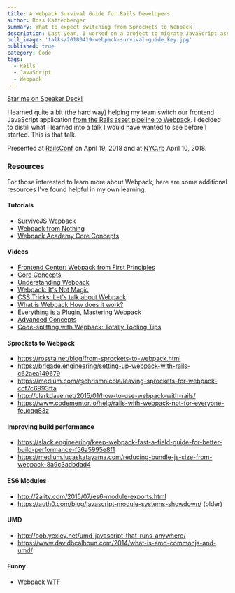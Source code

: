 ```yaml
---
title: A Webpack Survival Guide for Rails Developers
author: Ross Kaffenberger
summary: What to expect switching from Sprockets to Webpack
description: Last year, I worked on a project to migrate JavaScript asset bundling over from the Rails asset pipeline over to Webpack alongside the Webpacker gem. This talk captures some of the mistakes we made, how we fixed them, and highlights general lessons to help Rails developers understand how Webpack works and how it differs from its predecessor.
pull_image: 'talks/20180419-webpack-survival-guide_key.jpg'
published: true
category: Code
tags:
  - Rails
  - JavaScript
  - Webpack
---
```


<script async class="speakerdeck-embed" data-id="5037cb0f063b425989d5287327d274e7" data-ratio="1.77777777777778" src="//speakerdeck.com/assets/embed.js"></script>

[Star me on Speaker Deck!](https://speakerdeck.com/rossta/a-webpack-survival-guide-for-rails-developers)

I learned quite a bit (the hard way) helping my team switch our frontend JavaScript application [from the Rails asset pipeline to Webpack](/blog/from-sprockets-to-webpack.html). I decided to distill what I learned into a talk I would have wanted to see before I started. This is that talk.

Presented at [RailsConf](https://railsconf.com/program/sessions#session-549) on April 19, 2018 and at [NYC.rb](https://www.meetup.com/NYC-rb/events/ztpmfpyxgbnb/) April 10, 2018.

### Resources
For those interested to learn more about Webpack, here are some additional resources I've found helpful in my own learning.

#### Tutorials
* [SurviveJS Wepback](https://survivejs.com/webpack)
* [Webpack from Nothing](https://what-problem-does-it-solve.com/webpack)
* [Webpack Academy Core Concepts](https://webpack.academy/courses/104961)

#### Videos
* [Frontend Center: Webpack from First Principles](https://www.youtube.com/watch?v=WQue1AN93YU)
* [Core Concepts](https://www.youtube.com/watch?v=AZPYL30ozCY)
* [Understanding Webpack](https://www.youtube.com/watch?v=bm7RlNEcQM0)
* [Webpack: It's Not Magic](https://www.youtube.com/watch?v=U_G7j-DnQCE)
* [CSS Tricks: Let's talk about Webpack](https://css-tricks.com/video-screencasts/lets-talk-webpack/)
* [What is Webpack How does it work?](https://www.youtube.com/watch?v=GU-2T7k9NfI)
* [Everything is a Plugin, Mastering Webpack](https://www.youtube.com/watch?v=4tQiJaFzuJ8)
* [Advanced Concepts](https://www.youtube.com/watch?v=MzVFrIAwwS8)
* [Code-splitting with Wepback: Totally Tooling Tips](https://www.youtube.com/watch?v=QH94CXVv3UE)

#### Sprockets to Webpack
* https://rossta.net/blog/from-sprockets-to-webpack.html
* https://brigade.engineering/setting-up-webpack-with-rails-c62aea149679
* https://medium.com/@chrismnicola/leaving-sprockets-for-webpack-ccf7c6993ffa
* http://clarkdave.net/2015/01/how-to-use-webpack-with-rails/
* https://www.codementor.io/help/rails-with-webpack-not-for-everyone-feucqq83z

#### Improving build performance
* https://slack.engineering/keep-webpack-fast-a-field-guide-for-better-build-performance-f56a5995e8f1
* https://medium.lucaskatayama.com/reducing-bundle-js-size-from-webpack-8a9c3adbdad4

#### ES6 Modules
* http://2ality.com/2015/07/es6-module-exports.html
* https://auth0.com/blog/javascript-module-systems-showdown/ (older)

#### UMD
* http://bob.yexley.net/umd-javascript-that-runs-anywhere/
* https://www.davidbcalhoun.com/2014/what-is-amd-commonjs-and-umd/

#### Funny
* [Webpack WTF](https://webpack.wtf)
